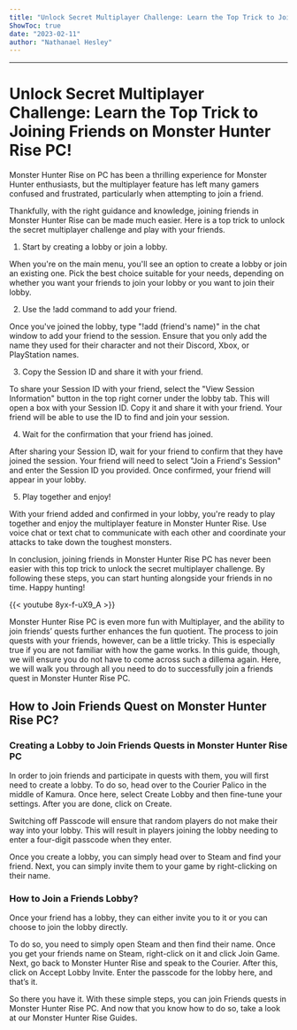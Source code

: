 ```yaml
---
title: "Unlock Secret Multiplayer Challenge: Learn the Top Trick to Joining Friends on Monster Hunter Rise PC!"
ShowToc: true 
date: "2023-02-11"
author: "Nathanael Hesley"
---
```

*****
# Unlock Secret Multiplayer Challenge: Learn the Top Trick to Joining Friends on Monster Hunter Rise PC!

Monster Hunter Rise on PC has been a thrilling experience for Monster Hunter enthusiasts, but the multiplayer feature has left many gamers confused and frustrated, particularly when attempting to join a friend.

Thankfully, with the right guidance and knowledge, joining friends in Monster Hunter Rise can be made much easier. Here is a top trick to unlock the secret multiplayer challenge and play with your friends.

1. Start by creating a lobby or join a lobby.

When you're on the main menu, you'll see an option to create a lobby or join an existing one. Pick the best choice suitable for your needs, depending on whether you want your friends to join your lobby or you want to join their lobby.

2. Use the !add command to add your friend.

Once you've joined the lobby, type "!add (friend's name)" in the chat window to add your friend to the session. Ensure that you only add the name they used for their character and not their Discord, Xbox, or PlayStation names.

3. Copy the Session ID and share it with your friend.

To share your Session ID with your friend, select the "View Session Information" button in the top right corner under the lobby tab. This will open a box with your Session ID. Copy it and share it with your friend. Your friend will be able to use the ID to find and join your session.

4. Wait for the confirmation that your friend has joined.

After sharing your Session ID, wait for your friend to confirm that they have joined the session. Your friend will need to select "Join a Friend's Session" and enter the Session ID you provided. Once confirmed, your friend will appear in your lobby.

5. Play together and enjoy!

With your friend added and confirmed in your lobby, you're ready to play together and enjoy the multiplayer feature in Monster Hunter Rise. Use voice chat or text chat to communicate with each other and coordinate your attacks to take down the toughest monsters.

In conclusion, joining friends in Monster Hunter Rise PC has never been easier with this top trick to unlock the secret multiplayer challenge. By following these steps, you can start hunting alongside your friends in no time. Happy hunting!

{{< youtube 8yx-f-uX9_A >}} 



Monster Hunter Rise PC is even more fun with Multiplayer, and the ability to join friends’ quests further enhances the fun quotient. The process to join quests with your friends, however, can be a little tricky. This is especially true if you are not familiar with how the game works. In this guide, though, we will ensure you do not have to come across such a dillema again. Here, we will walk you through all you need to do to successfully join a friends quest in Monster Hunter Rise PC.
 
## How to Join Friends Quest on Monster Hunter Rise PC?
 

 
### Creating a Lobby to Join Friends Quests in Monster Hunter Rise PC
 
In order to join friends and participate in quests with them, you will first need to create a lobby. To do so, head over to the Courier Palico in the middle of Kamura. Once here, select Create Lobby and then fine-tune your settings. After you are done, click on Create.
 
Switching off Passcode will ensure that random players do not make their way into your lobby. This will result in players joining the lobby needing to enter a four-digit passcode when they enter.
 
Once you create a lobby, you can simply head over to Steam and find your friend. Next, you can simply invite them to your game by right-clicking on their name.
 
### How to Join a Friends Lobby?
 
Once your friend has a lobby, they can either invite you to it or you can choose to join the lobby directly.
 
To do so, you need to simply open Steam and then find their name. Once you get your friends name on Steam, right-click on it and click Join Game. Next, go back to Monster Hunter Rise and speak to the Courier. After this, click on Accept Lobby Invite. Enter the passcode for the lobby here, and that’s it.
 
So there you have it. With these simple steps, you can join Friends quests in Monster Hunter Rise PC. And now that you know how to do so, take a look at our Monster Hunter Rise Guides.




